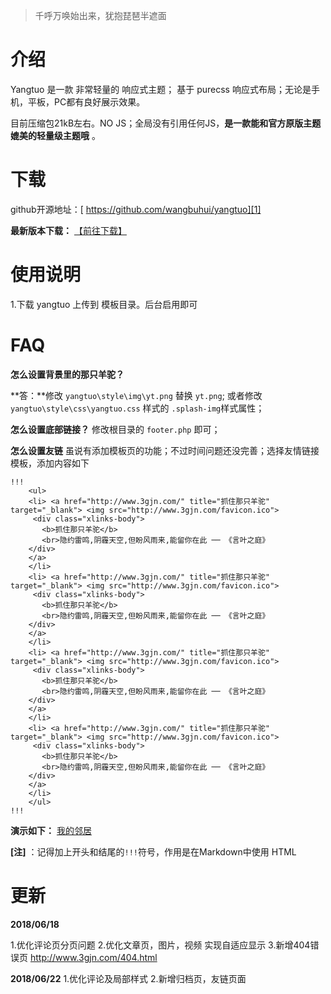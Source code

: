 >   千呼万唤始出来，犹抱琵琶半遮面

介绍
==

Yangtuo 是一款 非常轻量的 响应式主题； 基于  purecss 响应式布局；无论是手机，平板，PC都有良好展示效果。

目前压缩包21kB左右。NO JS；全局没有引用任何JS，**是一款能和官方原版主题媲美的轻量级主题哦** 。

下载
==

github开源地址：[ https://github.com/wangbuhui/yangtuo][1]

**最新版本下载：** [【前往下载】][2]

使用说明
====

1.下载 yangtuo 上传到 模板目录。后台启用即可

FAQ
===

**怎么设置背景里的那只羊驼？**

**答：**修改  `yangtuo\style\img\yt.png` 替换 `yt.png`; 或者修改 `yangtuo\style\css\yangtuo.css` 样式的 `.splash-img`样式属性；  

**怎么设置底部链接？**
修改根目录的 `footer.php` 即可；

**怎么设置友链**
虽说有添加模板页的功能；不过时间问题还没完善；选择友情链接模板，添加内容如下
```
!!!
    <ul>
    <li> <a href="http://www.3gjn.com/" title="抓住那只羊驼" target="_blank"> <img src="http://www.3gjn.com/favicon.ico">
     <div class="xlinks-body">
       <b>抓住那只羊驼</b>
       <br>隐约雷鸣,阴霾天空,但盼风雨来,能留你在此 ── 《言叶之庭》
    </div>
    </a>
    </li>
    <li> <a href="http://www.3gjn.com/" title="抓住那只羊驼" target="_blank"> <img src="http://www.3gjn.com/favicon.ico">
     <div class="xlinks-body">
       <b>抓住那只羊驼</b>
       <br>隐约雷鸣,阴霾天空,但盼风雨来,能留你在此 ── 《言叶之庭》
    </div>
    </a>
    </li>
    <li> <a href="http://www.3gjn.com/" title="抓住那只羊驼" target="_blank"> <img src="http://www.3gjn.com/favicon.ico">
     <div class="xlinks-body">
       <b>抓住那只羊驼</b>
       <br>隐约雷鸣,阴霾天空,但盼风雨来,能留你在此 ── 《言叶之庭》
    </div>
    </a>
    </li>
    <li> <a href="http://www.3gjn.com/" title="抓住那只羊驼" target="_blank"> <img src="http://www.3gjn.com/favicon.ico">
     <div class="xlinks-body">
       <b>抓住那只羊驼</b>
       <br>隐约雷鸣,阴霾天空,但盼风雨来,能留你在此 ── 《言叶之庭》
    </div>
    </a>
    </li>
    </ul>
!!!
```
**演示如下：**  [我的邻居][3]

**[注]** ：记得加上开头和结尾的`!!!`符号，作用是在Markdown中使用 HTML

更新
==

**2018/06/18**

1.优化评论页分页问题
2.优化文章页，图片，视频 实现自适应显示
3.新增404错误页 http://www.3gjn.com/404.html

**2018/06/22**
1.优化评论及局部样式
2.新增归档页，友链页面

  [1]: https://github.com/wangbuhui/yangtuo
  [2]: https://github.com/wangbuhui/yangtuo/releases
  [3]: http://www.3gjn.com/links.html
